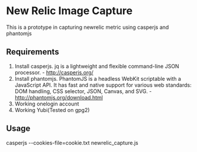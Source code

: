 # New Relic Image Capture
This is a prototype in capturing newrelic metric using casperjs and phantomjs

## Requirements
1. Install casperjs. jq is a lightweight and flexible command-line JSON processor. - http://casperjs.org/
2. Install phantomjs. PhantomJS is a headless WebKit scriptable with a JavaScript API. It has fast and native support for various web standards: DOM handling, CSS selector, JSON, Canvas, and SVG. - http://phantomjs.org/download.html
3. Working onelogin account
4. Working Yubi(Tested on gpg2)

## Usage
casperjs --cookies-file=cookie.txt newrelic_capture.js
